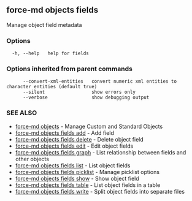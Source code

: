 ## force-md objects fields

Manage object field metadata

### Options

```
  -h, --help   help for fields
```

### Options inherited from parent commands

```
      --convert-xml-entities   convert numeric xml entities to character entities (default true)
      --silent                 show errors only
      --verbose                show debugging output
```

### SEE ALSO

* [force-md objects](force-md_objects.md)	 - Manage Custom and Standard Objects
* [force-md objects fields add](force-md_objects_fields_add.md)	 - Add field
* [force-md objects fields delete](force-md_objects_fields_delete.md)	 - Delete object field
* [force-md objects fields edit](force-md_objects_fields_edit.md)	 - Edit object fields
* [force-md objects fields graph](force-md_objects_fields_graph.md)	 - List relationship between fields and other objects
* [force-md objects fields list](force-md_objects_fields_list.md)	 - List object fields
* [force-md objects fields picklist](force-md_objects_fields_picklist.md)	 - Manage picklist options
* [force-md objects fields show](force-md_objects_fields_show.md)	 - Show object field
* [force-md objects fields table](force-md_objects_fields_table.md)	 - List object fields in a table
* [force-md objects fields write](force-md_objects_fields_write.md)	 - Split object fields into separate files

